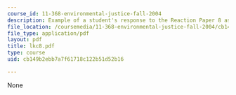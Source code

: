 ```yaml
---
course_id: 11-368-environmental-justice-fall-2004
description: Example of a student's response to the Reaction Paper 8 assignment.
file_location: /coursemedia/11-368-environmental-justice-fall-2004/cb149b2ebb7a7f61718c122b51d52b16_lkc8.pdf
file_type: application/pdf
layout: pdf
title: lkc8.pdf
type: course
uid: cb149b2ebb7a7f61718c122b51d52b16

---
```

None